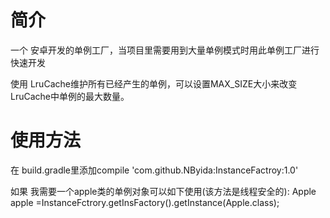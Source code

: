 # 简介
一个 安卓开发的单例工厂，当项目里需要用到大量单例模式时用此单例工厂进行快速开发

使用 LruCache维护所有已经产生的单例，可以设置MAX_SIZE大小来改变LruCache中单例的最大数量。
 
# 使用方法
在 build.gradle里添加compile 'com.github.NByida:InstanceFactroy:1.0'


如果 我需要一个apple类的单例对象可以如下使用(该方法是线程安全的):
 Apple apple =InstanceFctrory.getInsFactory().getInstance(Apple.class);
 

